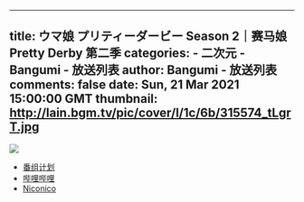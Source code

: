 
---
title: ウマ娘 プリティーダービー Season 2｜赛马娘 Pretty Derby 第二季
categories: 
    - 二次元
    - Bangumi - 放送列表
author: Bangumi - 放送列表
comments: false
date: Sun, 21 Mar 2021 15:00:00 GMT
thumbnail: http://lain.bgm.tv/pic/cover/l/1c/6b/315574_tLgrT.jpg
---

<div>   
<img src="http://lain.bgm.tv/pic/cover/l/1c/6b/315574_tLgrT.jpg" referrerpolicy="no-referrer"><ul><li><a href="https://bangumi.tv/subject/315574">番组计划</a></li><li><a href="https://www.bilibili.com/bangumi/media/md28232238/">哔哩哔哩</a></li><li><a href="https://ch.nicovideo.jp/anime-umamusume2">Niconico</a></li></ul>  
</div>
            